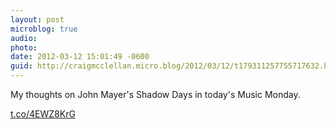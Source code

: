 ```yaml
---
layout: post
microblog: true
audio: 
photo: 
date: 2012-03-12 15:01:49 -0600
guid: http://craigmcclellan.micro.blog/2012/03/12/t179311257755717632.html
---
```

My thoughts on John Mayer's Shadow Days in today's  Music Monday. 

[t.co/4EWZ8KrG](http://t.co/4EWZ8KrG)
